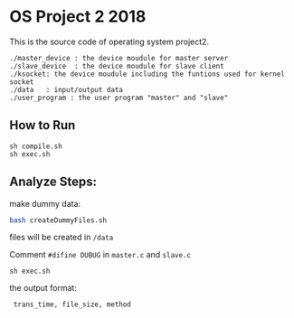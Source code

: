# OS Project 2 2018

This is the source code of operating system project2.

```
./master_device : the device moudule for master server
./slave_device  : the device moudule for slave client
./ksocket: the device moudule including the funtions used for kernel socket
./data   : input/output data
./user_program : the user program "master" and "slave"
```

## How to Run

```
sh compile.sh
sh exec.sh
```

## Analyze Steps:

make dummy data:

```bash
bash createDummyFiles.sh 
```

files will be created in `/data`

Comment `#difine DUBUG` in `master.c` and `slave.c`

```
sh exec.sh
```

the output format:
```
 trans_time, file_size, method
```
